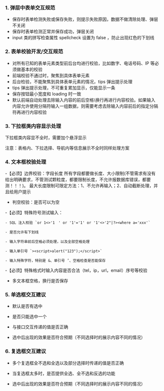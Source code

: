 ### 1. 弹层中表单交互规范
- 保存时表单检测失败或保存失败，则提示失败原因，数据不做清除处理、弹层不关闭
- 保存时表单检测正常并保存成功，弹层关闭
- input 类的拼写检查属性 spellcheck 设置为 false ，防止出现红色的下划线

### 2. 表单校验开发/交互规范
- 对所有已知的表单元素类型前后台均进行校验，比如数字、电话号码、IP 等必须做基本的校验
- 前端校验不通过时，聚焦到具体表单元素
- 后台检验，不能聚焦到具体表单元素的情况，tips 弹出提示处理
- tips 弹出提示处理，不可重复累加显示，仅能显示一条
- 保存按钮最小宽度和 loading 时一致
- 默认前端自动处理去除输入内容的前后空格\换行再进行内容校验。如果输入内容允许使用分隔符输入一组数据，则需要考虑去除输入内容前后的指定分隔符再进行内容校验

### 3. 下拉框类内容显示处理
下拉框类内容显不全时，需要加个悬浮显示

注意：表格内、下拉选择、导航内等信息展示不全时同样处理方案

### 4. 文本框校验处理
-【必须】边界校验：字段长度
    所有字段都要做长度、大小限制(不管需求有没有给出明确要求，不管测试颗粒度，都要限制长度，不允许报数据库错误，都要测！！！)。
    最大长度限制可限定方法：1、不允许再输入；2、自动截断处理，并且给用户提示

- 判空校验：是否可以为空

-【必须】特殊符号测试输入：

    - SQL 注入校验 `or 1<>'1　' or '1'='1' or '1'<>'2"|?><where a='xxx'`

    - 是否允许有下划线

    - 输入字符串前后空格必须处理，以及全部空格处理

    - 输入单引号 `><script>alert("123");</script>`

    - 输入特殊字符，特别是 &、单引号 ’、空格检查是否能保存

-【必须】特殊格式时输入内容是否合法（tel，ip，url，email）序号等校验

- 多文本框空格，换行是否保存

### 5. 单选框交互建议
- 默认是否有选中

- 是否只能选中一个

- 与接口交互传递的值是否正确

- 选中后出现的效果是否符合预期（不同选择时的展示内容不同的情况）

### 6. 复选框交互建议
- 多个复选框全不选和全选以及部分选择时传递的值是否正确

- 当复选框太多时，是否提供全选、全不选和反选的功能

- 选中后出现的效果是否符合预期（不同选择时的展示内容不同的情况）
